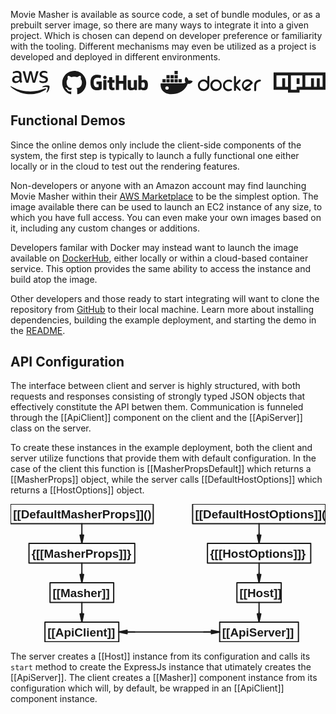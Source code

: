 Movie Masher is available as source code, a set of bundle modules, or as a prebuilt server image, so there are many ways to integrate it into a given project. Which is chosen can depend on developer preference or familiarity with the tooling. Different mechanisms may even be utilized as a project is developed and deployed in different environments.

<!-- MAGIC:START (COLORSVG:replacements=black&src=../svg/third-party.svg) -->
<svg width="640" height="48" xmlns="http://www.w3.org/2000/svg" xmlns:xlink="http://www.w3.org/1999/xlink" viewbox="0 0 640 48">
<path d="M 129.45 0.00 C 115.98 0.00 105.06 10.89 105.06 24.33 L 105.06 24.33 C 105.05 34.81 111.77 44.11 121.74 47.42 C 122.96 47.63 123.42 46.90 123.42 46.26 C 123.42 45.68 123.38 43.77 123.38 41.73 C 117.26 42.86 115.67 40.24 115.18 38.87 C 114.91 38.17 113.72 36.01 112.68 35.43 C 111.83 34.98 110.61 33.85 112.65 33.82 C 114.57 33.79 115.94 35.59 116.40 36.32 C 118.60 40.00 122.11 38.96 123.51 38.32 C 123.72 36.74 124.36 35.68 125.06 35.07 C 119.63 34.46 113.96 32.36 113.96 23.06 C 113.96 20.41 114.91 18.22 116.46 16.51 C 116.22 15.91 115.37 13.41 116.71 10.07 C 116.71 10.07 118.75 9.43 123.42 12.56 L 123.42 12.56 C 125.40 12.01 127.45 11.74 129.52 11.74 C 131.59 11.74 133.66 12.01 135.61 12.56 C 140.28 9.40 142.32 10.07 142.32 10.07 C 143.66 13.41 142.81 15.91 142.57 16.52 C 144.12 18.22 145.07 20.38 145.07 23.06 C 145.07 32.39 139.37 34.46 133.94 35.07 C 134.82 35.83 135.58 37.29 135.58 39.57 C 135.58 42.83 135.55 45.44 135.55 46.26 C 135.55 46.90 136.01 47.66 137.23 47.42 L 137.23 47.42 C 147.16 44.07 153.85 34.79 153.85 24.33 C 153.85 10.89 142.93 0.00 129.45 0.00 Z M 129.45 0.00" stroke="none" fill="currentColor"  />
<path d="M 184.91 21.46 L 175.09 21.46 C 174.84 21.46 174.63 21.67 174.63 21.92 L 174.63 26.71 C 174.63 26.96 174.84 27.17 175.09 27.17 L 178.92 27.17 L 178.92 33.11 C 178.92 33.11 178.06 33.41 175.69 33.41 C 172.88 33.41 168.96 32.38 168.96 23.79 C 168.96 15.20 173.04 14.07 176.87 14.07 C 180.19 14.07 181.62 14.65 182.53 14.93 C 182.81 15.01 183.08 14.73 183.08 14.48 L 184.17 9.85 C 184.17 9.73 184.13 9.59 184.00 9.50 C 183.63 9.23 181.37 7.98 175.69 7.98 C 169.13 7.98 162.41 10.76 162.41 24.13 C 162.41 37.50 170.11 39.49 176.59 39.49 C 181.96 39.49 185.22 37.20 185.22 37.20 C 185.35 37.13 185.37 36.94 185.37 36.85 L 185.37 21.92 C 185.37 21.67 185.16 21.46 184.91 21.46" stroke="none" fill="currentColor"  />
<path d="M 235.50 9.58 C 235.50 9.32 235.30 9.12 235.05 9.12 L 229.52 9.12 C 229.27 9.12 229.06 9.32 229.06 9.58 C 229.06 9.58 229.06 20.23 229.06 20.23 L 220.45 20.23 L 220.45 9.58 C 220.45 9.32 220.24 9.12 219.99 9.12 L 214.46 9.12 C 214.21 9.12 214.01 9.32 214.01 9.58 L 214.01 38.43 C 214.01 38.68 214.21 38.89 214.46 38.89 L 219.99 38.89 C 220.24 38.89 220.45 38.68 220.45 38.43 L 220.45 26.09 L 229.06 26.09 C 229.06 26.09 229.05 38.43 229.05 38.43 C 229.05 38.68 229.25 38.89 229.51 38.89 L 235.05 38.89 C 235.30 38.89 235.50 38.68 235.50 38.43 Z M 235.50 9.58" stroke="none" fill="currentColor"  />
<path d="M 195.34 13.36 C 195.34 11.38 193.75 9.77 191.78 9.77 C 189.81 9.77 188.21 11.38 188.21 13.36 C 188.21 15.35 189.81 16.96 191.78 16.96 C 193.75 16.96 195.34 15.35 195.34 13.36" stroke="none" fill="currentColor"  />
<path d="M 194.95 32.34 L 194.95 19.03 C 194.95 18.77 194.74 18.57 194.49 18.57 L 188.98 18.57 C 188.73 18.57 188.50 18.83 188.50 19.08 L 188.50 38.16 C 188.50 38.72 188.85 38.88 189.30 38.88 L 194.27 38.88 C 194.81 38.88 194.95 38.62 194.95 38.15 Z M 194.95 32.34" stroke="none" fill="currentColor"  />
<path d="M 256.51 18.61 L 251.02 18.61 C 250.77 18.61 250.57 18.82 250.57 19.07 L 250.57 33.22 C 250.57 33.22 249.17 34.23 247.20 34.23 C 245.22 34.23 244.69 33.34 244.69 31.41 L 244.69 19.07 C 244.69 18.82 244.49 18.61 244.24 18.61 L 238.67 18.61 C 238.42 18.61 238.21 18.82 238.21 19.07 L 238.21 32.34 C 238.21 38.08 241.42 39.48 245.83 39.48 C 249.45 39.48 252.36 37.49 252.36 37.49 C 252.36 37.49 252.50 38.54 252.57 38.66 C 252.63 38.79 252.79 38.91 252.97 38.91 L 256.51 38.90 C 256.76 38.90 256.97 38.69 256.97 38.44 L 256.97 19.07 C 256.97 18.82 256.76 18.61 256.51 18.61" stroke="none" fill="currentColor"  />
<path d="M 269.34 34.22 C 267.43 34.16 266.14 33.30 266.14 33.30 L 266.14 24.16 C 266.14 24.16 267.42 23.38 268.98 23.24 C 270.95 23.07 272.86 23.66 272.86 28.36 C 272.86 33.32 272.00 34.30 269.34 34.22 M 271.50 17.96 C 268.38 17.96 266.27 19.35 266.27 19.35 L 266.27 9.58 C 266.27 9.32 266.06 9.12 265.81 9.12 L 260.27 9.12 C 260.01 9.12 259.81 9.32 259.81 9.58 L 259.81 38.43 C 259.81 38.68 260.01 38.89 260.27 38.89 L 264.11 38.89 C 264.29 38.89 264.42 38.80 264.51 38.64 C 264.61 38.49 264.75 37.31 264.75 37.31 C 264.75 37.31 267.01 39.46 271.30 39.46 C 276.34 39.46 279.23 36.91 279.23 28.02 C 279.23 19.12 274.62 17.96 271.50 17.96" stroke="none" fill="currentColor"  />
<path d="M 210.83 18.56 L 206.69 18.56 C 206.69 18.56 206.68 13.10 206.68 13.10 C 206.68 12.89 206.57 12.79 206.33 12.79 L 200.68 12.79 C 200.46 12.79 200.34 12.89 200.34 13.10 L 200.34 18.74 C 200.34 18.74 197.51 19.42 197.32 19.48 C 197.13 19.53 196.99 19.71 196.99 19.92 L 196.99 23.47 C 196.99 23.72 197.20 23.93 197.45 23.93 L 200.34 23.93 L 200.34 32.46 C 200.34 38.80 204.80 39.43 207.81 39.43 C 209.19 39.43 210.83 38.98 211.10 38.89 C 211.27 38.82 211.36 38.66 211.36 38.47 L 211.37 34.57 C 211.37 34.31 211.15 34.11 210.91 34.11 C 210.67 34.11 210.05 34.21 209.41 34.21 C 207.38 34.21 206.69 33.26 206.69 32.04 C 206.69 30.82 206.69 23.93 206.69 23.93 L 210.83 23.93 C 211.08 23.93 211.29 23.72 211.29 23.47 L 211.29 19.02 C 211.29 18.77 211.08 18.56 210.83 18.56" stroke="none" fill="currentColor"  />
<path d="M 318.03 38.24 C 316.17 38.24 314.48 36.71 314.48 34.83 C 314.48 32.95 316.01 31.42 318.03 31.42 C 320.06 31.42 321.58 32.95 321.58 34.83 C 321.58 36.71 319.89 38.24 318.03 38.24 Z M 361.64 19.63 C 361.30 16.90 359.61 14.68 357.42 12.98 L 356.57 12.29 L 355.89 13.15 C 354.54 14.68 354.04 17.41 354.20 19.46 C 354.37 21.00 354.88 22.54 355.73 23.73 C 355.05 24.07 354.20 24.41 353.53 24.76 C 352.01 25.27 350.49 25.44 348.97 25.44 L 305.19 25.44 L 305.02 26.46 C 304.68 29.71 305.19 33.12 306.54 36.20 L 307.22 37.39 L 307.22 37.56 C 311.27 44.39 318.54 47.46 326.49 47.46 C 341.70 47.46 354.20 40.81 360.12 26.46 C 364.01 26.63 367.90 25.61 369.75 21.85 L 370.26 21.00 L 369.42 20.49 C 367.22 19.12 364.18 18.95 361.64 19.63 Z M 339.84 16.90 L 333.25 16.90 L 333.25 23.56 L 339.84 23.56 L 339.84 16.90 Z M 339.84 8.54 L 333.25 8.54 L 333.25 15.20 L 339.84 15.20 L 339.84 8.54 Z M 339.84 0.00 L 333.25 0.00 L 333.25 6.66 L 339.84 6.66 L 339.84 0.00 Z M 347.95 16.90 L 341.36 16.90 L 341.36 23.56 L 347.95 23.56 L 347.95 16.90 Z M 323.44 16.90 L 316.85 16.90 L 316.85 23.56 L 323.44 23.56 L 323.44 16.90 Z M 331.72 16.90 L 325.13 16.90 L 325.13 23.56 L 331.72 23.56 L 331.72 16.90 Z M 315.33 16.90 L 308.74 16.90 L 308.74 23.56 L 315.33 23.56 L 315.33 16.90 Z M 331.72 8.54 L 325.13 8.54 L 325.13 15.20 L 331.72 15.20 L 331.72 8.54 Z M 323.44 8.54 L 316.85 8.54 L 316.85 15.20 L 323.44 15.20 L 323.44 8.54 Z M 323.44 8.54" stroke="none" fill="currentColor"  />
<path d="M 475.56 34.15 C 478.44 31.59 481.31 29.20 484.18 26.63 C 485.20 25.78 486.21 24.93 487.22 23.90 C 486.38 22.88 485.20 22.20 484.01 21.68 C 481.82 20.83 479.62 21.17 477.42 22.37 C 474.72 23.90 473.53 26.46 473.70 29.54 C 473.70 30.73 474.04 31.93 474.72 32.95 C 475.22 33.46 475.39 33.81 475.56 34.15 M 478.94 36.54 C 480.29 37.05 481.98 37.05 483.51 36.71 C 484.18 36.37 486.21 35.51 486.89 35.68 L 487.22 35.68 C 487.73 35.85 488.07 36.20 488.24 36.71 C 488.75 37.73 488.58 38.76 487.56 39.27 L 487.22 39.44 C 483.51 41.66 479.62 41.32 475.90 39.27 C 474.21 38.24 472.86 36.88 471.84 35.17 L 471.67 34.83 C 469.31 30.73 469.65 26.29 472.35 22.37 C 473.20 21.00 474.55 19.98 475.90 19.12 L 476.41 18.78 C 479.96 16.73 483.68 16.90 487.22 18.61 C 489.08 19.63 490.77 21.00 491.79 22.88 L 491.96 23.22 C 492.80 24.59 491.79 25.78 490.60 26.63 L 487.06 29.71 C 484.01 32.10 481.48 34.32 478.94 36.54 Z M 506.49 17.76 L 506.83 17.76 C 508.01 17.76 508.86 18.61 508.86 19.81 C 508.86 21.51 507.34 21.85 505.99 21.85 C 504.30 21.85 502.61 22.88 501.42 24.07 C 499.90 25.61 499.23 27.49 499.23 29.54 L 499.23 39.10 C 499.23 40.12 498.55 41.15 497.37 41.15 L 497.03 41.15 C 495.84 41.15 495.17 40.29 495.17 39.10 L 495.17 29.02 C 495.17 25.10 497.03 22.02 500.07 19.81 C 502.27 18.44 504.30 17.76 506.49 17.76 Z M 458.15 24.41 L 462.72 19.81 C 463.22 19.46 464.74 17.59 465.42 17.59 L 466.10 17.59 C 466.94 17.76 467.62 18.27 467.62 19.29 L 467.62 19.63 C 467.62 20.32 466.77 21.00 466.43 21.51 C 465.59 22.54 464.58 23.39 463.73 24.41 L 459.00 29.20 L 465.08 35.34 L 466.77 37.05 L 467.45 37.73 C 467.62 38.07 467.79 38.24 467.79 38.59 L 467.79 39.10 C 467.62 39.95 466.94 40.63 466.10 40.63 L 465.76 40.63 C 465.08 40.63 464.41 39.95 463.90 39.44 C 463.05 38.59 462.04 37.73 461.20 36.71 L 458.15 33.81 L 458.15 38.59 C 458.15 39.61 457.48 40.63 456.29 40.63 L 455.96 40.63 C 454.77 40.63 454.10 39.78 454.10 38.59 L 454.10 12.29 C 454.10 11.27 454.77 10.41 455.96 10.41 L 456.29 10.41 C 457.48 10.41 458.15 11.27 458.15 12.29 L 458.15 24.41 Z M 445.65 21.85 C 445.14 21.51 443.96 21.51 443.28 21.51 C 440.07 21.34 437.70 23.22 436.35 26.12 C 435.84 27.15 435.67 28.17 435.67 29.37 C 435.67 32.78 437.36 35.17 440.41 36.54 C 441.42 37.05 442.94 37.22 444.12 37.22 C 445.14 37.22 446.66 36.54 447.50 36.20 L 448.35 36.20 C 449.19 36.37 449.87 36.88 449.87 37.90 L 449.87 38.24 C 449.87 40.63 445.48 41.15 443.96 41.32 C 438.21 41.66 433.81 38.42 432.12 32.95 C 431.79 31.93 431.79 31.07 431.79 30.05 L 431.79 29.20 C 431.79 24.93 433.81 21.51 437.53 19.46 C 439.22 18.44 441.08 17.93 443.11 17.93 L 443.96 17.93 C 445.98 17.93 448.01 18.44 449.70 19.63 L 449.87 19.81 L 450.04 19.98 C 450.21 20.32 450.38 20.66 450.38 21.00 L 450.38 21.34 C 450.38 22.37 449.70 22.88 448.69 23.05 L 448.52 23.05 C 447.34 22.71 445.98 22.02 445.65 21.85 Z M 410.15 29.20 C 410.15 32.10 411.67 34.32 414.04 35.85 C 415.22 36.54 416.57 36.88 417.93 36.88 C 420.80 36.88 423.00 35.34 424.52 32.95 C 425.19 31.76 425.53 30.39 425.53 29.02 C 425.53 26.29 424.18 24.07 421.98 22.54 C 420.80 21.68 419.28 21.34 417.93 21.34 C 414.71 21.34 412.35 23.05 411.00 25.95 C 410.15 27.15 410.15 28.17 410.15 29.20 Z M 417.25 17.59 L 417.76 17.59 C 422.32 17.59 425.70 19.81 427.90 23.73 C 428.74 25.27 429.25 26.98 429.25 28.85 L 429.25 29.71 C 429.25 33.98 427.22 37.39 423.50 39.44 C 421.81 40.46 419.95 40.98 417.93 40.98 L 417.08 40.98 C 412.86 40.98 409.47 38.93 407.45 35.17 C 406.43 33.46 405.93 31.59 405.93 29.54 L 405.93 28.68 C 405.93 24.41 407.95 21.00 411.67 18.95 C 413.53 18.10 415.22 17.59 417.25 17.59 Z M 384.46 29.20 C 384.46 32.27 385.98 34.66 388.69 36.02 C 389.70 36.54 390.88 36.88 392.23 36.88 C 395.28 36.88 397.47 35.51 399.00 32.95 C 399.67 31.76 400.01 30.39 400.01 29.02 C 400.01 26.29 398.83 24.24 396.63 22.71 C 395.28 21.85 393.92 21.34 392.23 21.34 C 389.02 21.34 386.66 23.05 385.30 25.95 C 384.80 27.15 384.46 28.17 384.46 29.20 Z M 400.01 20.49 L 400.01 12.12 C 400.01 11.10 400.69 10.07 401.87 10.07 L 402.21 10.07 C 403.39 10.07 404.07 10.93 404.07 12.12 L 404.07 29.71 C 404.07 33.98 402.04 37.39 398.32 39.44 C 396.63 40.46 394.77 40.98 392.74 40.98 L 391.90 40.98 C 387.67 40.98 384.29 38.93 382.26 35.17 C 381.25 33.46 380.74 31.59 380.74 29.54 L 380.74 28.68 C 380.74 24.41 382.77 21.00 386.49 18.95 C 388.18 17.93 390.04 17.41 392.07 17.41 L 392.91 17.41 C 395.45 17.59 397.98 18.61 400.01 20.49 Z M 400.01 20.49" stroke="none" fill="currentColor"  />
<path d="M 534.55 3.23 L 639.97 3.23 L 639.97 38.37 L 587.26 38.37 L 587.26 44.23 L 563.83 44.23 L 563.83 38.37 L 534.55 38.37 L 534.55 3.23 Z M 540.40 32.52 L 552.12 32.52 L 552.12 14.95 L 557.97 14.95 L 557.97 32.52 L 563.83 32.52 L 563.83 9.09 L 540.40 9.09 L 540.40 32.52 Z M 569.69 9.09 L 569.69 38.37 L 581.40 38.37 L 581.40 32.52 L 593.12 32.52 L 593.12 9.09 L 569.69 9.09 Z M 581.40 14.95 L 587.26 14.95 L 587.26 26.66 L 581.40 26.66 L 581.40 14.95 Z M 598.97 9.09 L 598.97 32.52 L 610.69 32.52 L 610.69 14.95 L 616.55 14.95 L 616.55 32.52 L 622.40 32.52 L 622.40 14.95 L 628.26 14.95 L 628.26 32.52 L 634.12 32.52 L 634.12 9.09 L 598.97 9.09 Z M 598.97 9.09" stroke="none" fill="currentColor"  />
<path d="M 22.37 17.24 C 22.37 18.21 22.47 19.01 22.66 19.59 C 22.87 20.17 23.13 20.80 23.50 21.49 C 23.63 21.70 23.69 21.91 23.69 22.10 C 23.69 22.36 23.53 22.62 23.19 22.89 L 21.52 24.00 C 21.29 24.15 21.05 24.23 20.84 24.23 C 20.57 24.23 20.31 24.10 20.04 23.86 C 19.68 23.47 19.36 23.05 19.09 22.62 C 18.83 22.17 18.57 21.67 18.28 21.07 C 16.22 23.49 13.63 24.71 10.51 24.71 C 8.30 24.71 6.53 24.08 5.24 22.81 C 3.94 21.54 3.28 19.85 3.28 17.74 C 3.28 15.50 4.07 13.67 5.68 12.30 C 7.29 10.93 9.43 10.24 12.15 10.24 C 13.05 10.24 13.97 10.32 14.95 10.45 C 15.93 10.59 16.93 10.80 17.99 11.03 L 17.99 9.11 C 17.99 7.10 17.56 5.70 16.74 4.88 C 15.90 4.07 14.47 3.67 12.44 3.67 C 11.52 3.67 10.57 3.77 9.59 4.01 C 8.61 4.25 7.66 4.54 6.74 4.91 C 6.32 5.09 6.00 5.20 5.82 5.25 C 5.63 5.31 5.50 5.33 5.39 5.33 C 5.02 5.33 4.84 5.07 4.84 4.51 L 4.84 3.22 C 4.84 2.80 4.89 2.48 5.02 2.30 C 5.16 2.11 5.39 1.93 5.76 1.74 C 6.69 1.27 7.80 0.87 9.09 0.55 C 10.38 0.21 11.76 0.05 13.21 0.05 C 16.35 0.05 18.65 0.77 20.12 2.19 C 21.58 3.62 22.31 5.78 22.31 8.69 L 22.31 17.24 Z M 11.65 21.25 C 12.52 21.25 13.42 21.09 14.37 20.78 C 15.32 20.46 16.16 19.88 16.88 19.09 C 17.30 18.58 17.62 18.03 17.77 17.40 C 17.93 16.76 18.04 16.00 18.04 15.10 L 18.04 13.99 C 17.27 13.81 16.45 13.65 15.61 13.54 C 14.77 13.44 13.95 13.38 13.13 13.38 C 11.36 13.38 10.07 13.73 9.20 14.44 C 8.32 15.15 7.90 16.16 7.90 17.48 C 7.90 18.72 8.22 19.64 8.88 20.27 C 9.51 20.93 10.44 21.25 11.65 21.25 Z M 32.85 24.10 C 32.37 24.10 32.06 24.02 31.84 23.84 C 31.63 23.68 31.45 23.31 31.29 22.81 L 25.09 2.40 C 24.93 1.87 24.85 1.53 24.85 1.35 C 24.85 0.92 25.06 0.69 25.48 0.69 L 28.07 0.69 C 28.57 0.69 28.91 0.77 29.10 0.95 C 29.31 1.11 29.47 1.48 29.63 1.98 L 34.06 19.46 L 38.18 1.98 C 38.31 1.45 38.47 1.11 38.68 0.95 C 38.89 0.79 39.26 0.69 39.74 0.69 L 41.85 0.69 C 42.35 0.69 42.69 0.77 42.91 0.95 C 43.12 1.11 43.30 1.48 43.41 1.98 L 47.58 19.67 L 52.14 1.98 C 52.30 1.45 52.49 1.11 52.67 0.95 C 52.88 0.79 53.23 0.69 53.70 0.69 L 56.16 0.69 C 56.58 0.69 56.82 0.90 56.82 1.35 C 56.82 1.48 56.79 1.61 56.76 1.77 C 56.74 1.93 56.69 2.14 56.58 2.43 L 50.22 22.83 C 50.06 23.36 49.87 23.71 49.66 23.86 C 49.45 24.02 49.11 24.13 48.66 24.13 L 46.39 24.13 C 45.89 24.13 45.55 24.05 45.33 23.86 C 45.12 23.68 44.94 23.34 44.83 22.81 L 40.74 5.78 L 36.68 22.78 C 36.54 23.31 36.39 23.65 36.17 23.84 C 35.96 24.02 35.59 24.10 35.12 24.10 L 32.85 24.10 Z M 66.77 24.81 C 65.40 24.81 64.02 24.66 62.70 24.34 C 61.38 24.02 60.35 23.68 59.67 23.28 C 59.25 23.05 58.96 22.78 58.85 22.54 C 58.74 22.31 58.69 22.04 58.69 21.80 L 58.69 20.46 C 58.69 19.90 58.90 19.64 59.30 19.64 C 59.46 19.64 59.62 19.67 59.77 19.72 C 59.93 19.77 60.17 19.88 60.43 19.98 C 61.33 20.38 62.31 20.70 63.34 20.91 C 64.39 21.12 65.42 21.22 66.48 21.22 C 68.14 21.22 69.44 20.93 70.33 20.35 C 71.23 19.77 71.71 18.93 71.71 17.85 C 71.71 17.11 71.47 16.50 70.99 16.00 C 70.52 15.50 69.62 15.05 68.33 14.62 L 64.50 13.44 C 62.57 12.83 61.15 11.93 60.28 10.74 C 59.40 9.58 58.96 8.29 58.96 6.92 C 58.96 5.81 59.19 4.83 59.67 3.99 C 60.14 3.14 60.78 2.40 61.57 1.82 C 62.36 1.21 63.26 0.77 64.31 0.45 C 65.37 0.13 66.48 0.00 67.64 0.00 C 68.22 0.00 68.83 0.03 69.41 0.11 C 70.02 0.18 70.57 0.29 71.13 0.40 C 71.65 0.53 72.15 0.66 72.63 0.82 C 73.11 0.98 73.47 1.14 73.74 1.29 C 74.11 1.50 74.37 1.72 74.53 1.95 C 74.69 2.16 74.77 2.46 74.77 2.82 L 74.77 4.07 C 74.77 4.62 74.56 4.91 74.16 4.91 C 73.95 4.91 73.61 4.80 73.16 4.59 C 71.65 3.91 69.96 3.56 68.09 3.56 C 66.58 3.56 65.40 3.80 64.58 4.30 C 63.76 4.80 63.34 5.57 63.34 6.65 C 63.34 7.39 63.60 8.03 64.13 8.53 C 64.66 9.03 65.63 9.53 67.03 9.98 L 70.78 11.17 C 72.68 11.77 74.06 12.62 74.87 13.70 C 75.69 14.78 76.09 16.02 76.09 17.40 C 76.09 18.53 75.85 19.56 75.40 20.46 C 74.93 21.36 74.29 22.15 73.47 22.78 C 72.66 23.44 71.68 23.92 70.54 24.26 C 69.36 24.63 68.12 24.81 66.77 24.81 Z M 66.77 24.81" stroke="none" fill="currentColor"  />
<path d="M 71.76 37.64 C 63.07 44.06 50.46 47.46 39.61 47.46 C 24.40 47.46 10.70 41.84 0.35 32.50 C -0.47 31.76 0.27 30.75 1.25 31.33 C 12.44 37.83 26.25 41.76 40.53 41.76 C 50.16 41.76 60.75 39.76 70.49 35.64 C 71.94 34.98 73.18 36.59 71.76 37.64 Z M 71.76 37.64" stroke="none" fill="currentColor"  />
<path d="M 75.38 33.53 C 74.27 32.10 68.04 32.84 65.21 33.18 C 64.37 33.29 64.24 32.55 65.00 31.99 C 69.96 28.51 78.12 29.51 79.07 30.67 C 80.02 31.86 78.81 40.02 74.16 43.93 C 73.45 44.53 72.76 44.22 73.08 43.43 C 74.13 40.81 76.48 34.92 75.38 33.53 Z M 75.38 33.53" stroke="none" fill="currentColor"  />
</svg>
<!-- MAGIC:END -->

## Functional Demos

Since the online demos only include the client-side components of the system, the first step is typically to launch a fully functional one either locally or in the cloud to test out the rendering features.

Non-developers or anyone with an Amazon account may find launching Movie Masher within their
[AWS Marketplace](https://aws.amazon.com/marketplace/pp/prodview-vj7erupihhxv6) to be the simplest option. The image available there can be used to launch an EC2 instance of any size, to which you have full access. You can even make your own images based on it, including any custom changes or additions.

Developers familar with Docker may instead want to launch the image available on
[DockerHub](https://hub.docker.com/r/moviemasher/moviemasher.js/), either locally or within a cloud-based container service. This option provides the same ability to access the instance and build atop the image.

Other developers and those ready to start integrating will want to clone the repository from
[GitHub](https://github.com/moviemasher/moviemasher.js) to their local machine. Learn more about installing dependencies, building the example deployment, and starting the demo in the [README](index.html#Development).

## API Configuration

The interface between client and server is highly structured, with both requests and responses consisting of strongly typed JSON objects that effectively constitute the API betwen them. Communication is funneled through the [[ApiClient]] component on the client and the [[ApiServer]] class on the server.

To create these instances in the example deployment, both the client and server utilize functions that provide them with default configuration. In the case of the client this function is [[MasherPropsDefault]] which returns a [[MasherProps]] object, while the server calls [[DefaultHostOptions]] which returns a [[HostOptions]] object.

<!-- MAGIC:START (COLORSVG:replacements=black&src=../svg/client-server-options.svg) -->
<svg width="640" height="280" xmlns="http://www.w3.org/2000/svg" xmlns:xlink="http://www.w3.org/1999/xlink" viewbox="0 0 640 280">
<path d="M 145.00 60.00 L 145.00 63.10 M 141.41 63.10 L 148.59 63.10 L 145.00 80.00 Z M 141.41 63.10" stroke-width="2.50" stroke="currentColor" stroke-linecap="round" stroke-linejoin="round" fill="currentColor"  />
<path d="M 145.00 40.00 L 145.00 80.00" stroke-width="2.50" stroke="currentColor" stroke-linecap="round" stroke-linejoin="round" fill="none"  />
<path d="M 370.00 0.00 L 640.00 0.00 L 640.00 40.00 L 370.00 40.00 Z M 370.00 0.00" stroke-width="2.50" stroke="currentColor" stroke-linecap="round" stroke-linejoin="round" fill="none"  />
<text x="375.25" y="29.73" font-family="Helvetica" font-size="24.00px" fill="currentColor" opacity="1.00" font-weight="bold" >[[DefaultHostOptions]]()</text>
<path d="M 400.17 80.00 L 610.00 80.00 L 610.00 120.00 L 400.17 120.00 Z M 400.17 80.00" stroke-width="2.50" stroke="currentColor" stroke-linecap="round" stroke-linejoin="round" fill="none"  />
<text x="405.42" y="109.73" font-family="Helvetica" font-size="24.00px" fill="currentColor" opacity="1.00" font-weight="bold" >{[[HostOptions]]}</text>
<path d="M 460.00 160.00 L 550.00 160.00 L 550.00 200.00 L 460.00 200.00 Z M 460.00 160.00" stroke-width="2.50" stroke="currentColor" stroke-linecap="round" stroke-linejoin="round" fill="none"  />
<text x="465.25" y="189.73" font-family="Helvetica" font-size="24.00px" fill="currentColor" opacity="1.00" font-weight="bold" >[[Host]]</text>
<path d="M 80.33 160.00 L 209.67 160.00 L 209.67 200.00 L 80.33 200.00 Z M 80.33 160.00" stroke-width="2.50" stroke="currentColor" stroke-linecap="round" stroke-linejoin="round" fill="none"  />
<text x="85.58" y="189.73" font-family="Helvetica" font-size="24.00px" fill="currentColor" opacity="1.00" font-weight="bold" >[[Masher]]</text>
<path d="M 425.00 240.00 L 585.00 240.00 L 585.00 280.00 L 425.00 280.00 Z M 425.00 240.00" stroke-width="2.50" stroke="currentColor" stroke-linecap="round" stroke-linejoin="round" fill="none"  />
<text x="430.25" y="269.73" font-family="Helvetica" font-size="24.00px" fill="currentColor" opacity="1.00" font-weight="bold" >[[ApiServer]]</text>
<path d="M 145.00 220.00 L 145.00 223.10 M 141.41 223.10 L 148.59 223.10 L 145.00 240.00 Z M 141.41 223.10" stroke-width="2.50" stroke="currentColor" stroke-linecap="round" stroke-linejoin="round" fill="currentColor"  />
<path d="M 145.00 200.00 L 145.00 240.00" stroke-width="2.50" stroke="currentColor" stroke-linecap="round" stroke-linejoin="round" fill="none"  />
<path d="M 0.00 0.00 L 290.00 0.00 L 290.00 40.00 L 0.00 40.00 Z M 0.00 0.00" stroke-width="2.50" stroke="currentColor" stroke-linecap="round" stroke-linejoin="round" fill="none"  />
<text x="5.25" y="29.73" font-family="Helvetica" font-size="24.00px" fill="currentColor" opacity="1.00" font-weight="bold" >[[DefaultMasherProps]]()</text>
<path d="M 37.54 80.00 L 252.46 80.00 L 252.46 120.00 L 37.54 120.00 Z M 37.54 80.00" stroke-width="2.50" stroke="currentColor" stroke-linecap="round" stroke-linejoin="round" fill="none"  />
<text x="42.79" y="109.73" font-family="Helvetica" font-size="24.00px" fill="currentColor" opacity="1.00" font-weight="bold" >{[[MasherProps]]}</text>
<path d="M 505.00 220.00 L 505.00 223.10 M 501.41 223.10 L 508.59 223.10 L 505.00 240.00 Z M 501.41 223.10" stroke-width="2.50" stroke="currentColor" stroke-linecap="round" stroke-linejoin="round" fill="currentColor"  />
<path d="M 505.00 200.00 L 505.00 240.00" stroke-width="2.50" stroke="currentColor" stroke-linecap="round" stroke-linejoin="round" fill="none"  />
<path d="M 145.00 140.00 L 145.00 143.10 M 141.41 143.10 L 148.59 143.10 L 145.00 160.00 Z M 141.41 143.10" stroke-width="2.50" stroke="currentColor" stroke-linecap="round" stroke-linejoin="round" fill="currentColor"  />
<path d="M 145.00 120.00 L 145.00 160.00" stroke-width="2.50" stroke="currentColor" stroke-linecap="round" stroke-linejoin="round" fill="none"  />
<path d="M 505.04 60.00 L 505.05 63.10 M 501.46 63.11 L 508.64 63.09 L 505.08 80.00 Z M 501.46 63.11" stroke-width="2.50" stroke="currentColor" stroke-linecap="round" stroke-linejoin="round" fill="currentColor"  />
<path d="M 505.00 40.00 L 505.08 80.00" stroke-width="2.50" stroke="currentColor" stroke-linecap="round" stroke-linejoin="round" fill="none"  />
<path d="M 505.04 140.00 L 505.04 143.10 M 501.44 143.09 L 508.63 143.11 L 505.00 160.00 Z M 501.44 143.09" stroke-width="2.50" stroke="currentColor" stroke-linecap="round" stroke-linejoin="round" fill="currentColor"  />
<path d="M 505.08 120.00 L 505.00 160.00" stroke-width="2.50" stroke="currentColor" stroke-linecap="round" stroke-linejoin="round" fill="none"  />
<path d="M 70.00 240.00 L 220.00 240.00 L 220.00 280.00 L 70.00 280.00 Z M 70.00 240.00" stroke-width="2.50" stroke="currentColor" stroke-linecap="round" stroke-linejoin="round" fill="none"  />
<text x="75.25" y="269.73" font-family="Helvetica" font-size="24.00px" fill="currentColor" opacity="1.00" font-weight="bold" >[[ApiClient]]</text>
<path d="M 392.40 260.00 L 408.10 260.00 M 408.10 263.59 L 408.10 256.41 L 425.00 260.00 Z M 408.10 263.59" stroke-width="2.50" stroke="currentColor" stroke-linecap="round" stroke-linejoin="round" fill="currentColor"  />
<path d="M 252.60 260.00 L 236.90 260.00 M 236.90 256.41 L 236.90 263.59 L 220.00 260.00 Z M 236.90 256.41" stroke-width="2.50" stroke="currentColor" stroke-linecap="round" stroke-linejoin="round" fill="currentColor"  />
<path d="M 425.00 260.00 L 220.00 260.00" stroke-width="2.50" stroke="currentColor" stroke-linecap="round" stroke-linejoin="round" fill="none"  />
</svg>
<!-- MAGIC:END -->

The server creates a [[Host]] instance from its configuration and calls its `start` method to create the ExpressJs instance that utimately creates the [[ApiServer]]. The client creates a [[Masher]] component instance from its configuration which will, by default, be wrapped in an [[ApiClient]] component instance.
